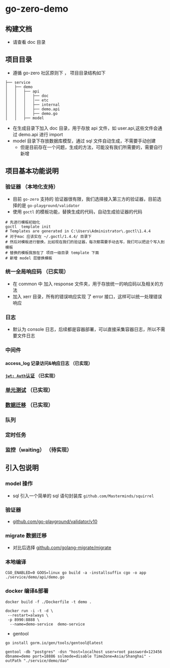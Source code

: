 # go-zero-demo

## 构建文档
- 请查看 doc 目录

## 项目目录

- 遵循 go-zero 社区原则下 ， 项目目录结构如下

```
├── service
│   ├── demo
│   │   ├── api
│   │   │   ├── doc
│   │   │   │── etc   
│   │   │   ├── internal
│   │   │   ├── demo.api
│   │   │   ├── demo.go
│   │   ├── model
```

- 在生成目录下加入 doc 目录，用于存放 api 文件，如 user.api,这些文件会通过 demo.api 进行 import
- model 目录下存放数据库模型，通过 sql 文件自动生成，不需要手动创建
  - 但是目前存在一个问题，生成的方法，可能没有我们所需要的，需要自行新增

## 项目基本功能说明

### 验证器 （本地化支持）
- 目前 `go-zero` 支持的 验证器很有限，我们选择接入第三方的验证器，目前选择的是 `go-playground/validator`
- 使用 `goctl` 的模板功能，替换生成的代码，自动生成验证器的代码

```shell
# 先进行模板初始化
goctl  template init 
# Templates are generated in C:\Users\Administrator\.goctl\1.4.4
# 对于mac 应该实在 ~/.goctl/1.4.4/ 目录下
# 然后对模板进行替换，比如现在我们的验证器，每次都需要手动去写，我们可以把这个写入到模板
# 替换的模板我放在了 项目一级目录 template 下面
# 新增 model 层替换模板
```

### 统一全局响应码 （已实现）
- 在 common 中 加入 response 文件夹，用于存放统一的响应码以及相关的方法
- 加入 xerr 目录，所有的错误响应实现 了 error 接口，这样可以统一处理错误响应

### 日志
- 默认为 console 日志，后续都是容器部署，可以直接采集容器日志，所以不需要文件日志

### 中间件

#### access_log  记录访问&响应日志 （已实现）

#### [`jwt: Auth`认证](./doc/04用户详情.md) （已实现）



### [单元测试](./doc/05单元测试.md) （已实现）

### [数据迁移](./doc/06数据迁移.md) （已实现）

### 队列

### 定时任务

### 监控（waiting） （待实现）

## 引入包说明

### model 操作

- sql 引入一个简单的 sql 语句封装库 `github.com/Masterminds/squirrel`

### 验证器

- [github.com/go-playground/validator/v10](https://github.com/go-playground/validator)

### migrate 数据迁移 

- 对比后选择 [github.com/golang-migrate/migrate](https://github.com/golang-migrate/migrate)

### 本地编译

`CGO_ENABLED=0 GOOS=linux go build -a -installsuffix cgo -o app ./service/demo/api/demo.go`

### docker 编译&部署
`docker build -f ./Dockerfile -t demo .`

```shell
docker run -i -t -d \
 --restart=always \
 -p 8990:8888 \
  --name=demo-service  demo-service
```

- gentool
```shell
go install gorm.io/gen/tools/gentool@latest
```

```tool
gentool -db "postgres" -dsn "host=localhost user=root password=123456 dbname=demo port=18886 sslmode=disable TimeZone=Asia/Shanghai" -outPath "./service/demo/dao"
```
